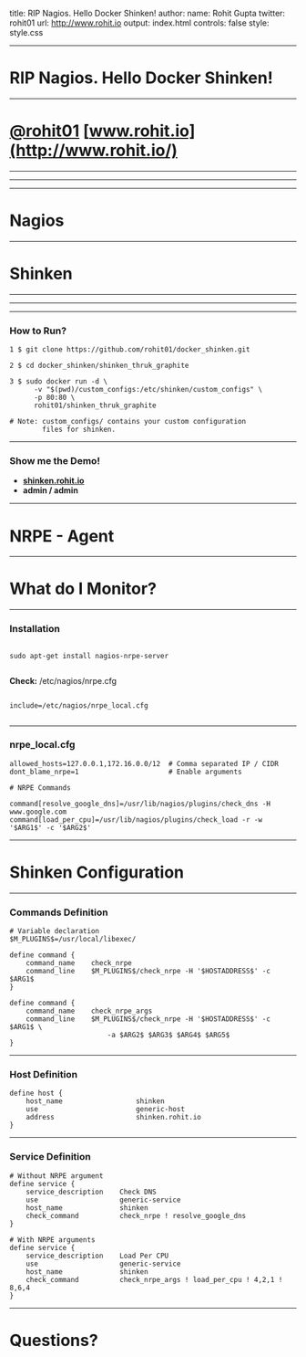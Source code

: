 title: RIP Nagios. Hello Docker Shinken!
author:
  name: Rohit Gupta
  twitter: rohit01
  url: http://www.rohit.io
output: index.html
controls: false
style: style.css

---
# RIP Nagios. Hello Docker Shinken!

---
<!-- Who am I -->
# [@rohit01](https://twitter.com/rohit01) [www.rohit.io](http://www.rohit.io/)

---
<!-- Conversation -->
<!-- Q. How many of you have never used any system monitoring tool? -->
<!-- Awesome -->
<!-- Q. How many of you have heard about Nagios -->
<!-- Great.. I have some bad and some good news for you -->

---
<!-- Steep learning curve -->

---
# Nagios

---
# Shinken

---
<!-- Shinken Architecture -->

---
<!-- Docker Shinken -->

---
### How to Run?

```
1 $ git clone https://github.com/rohit01/docker_shinken.git

2 $ cd docker_shinken/shinken_thruk_graphite

3 $ sudo docker run -d \
      -v "$(pwd)/custom_configs:/etc/shinken/custom_configs" \
      -p 80:80 \
      rohit01/shinken_thruk_graphite

# Note: custom_configs/ contains your custom configuration
        files for shinken.
```

---
### Show me the Demo!

* **[shinken.rohit.io](http://shinken.rohit.io)**
* **admin / admin**

---
<!-- Introduction to NRPE and agentless checks -->
# NRPE - Agent

---
# What do I Monitor?

---
### Installation

```

sudo apt-get install nagios-nrpe-server
 
```

**Check:** /etc/nagios/nrpe.cfg

```

include=/etc/nagios/nrpe_local.cfg
 
```

---
### nrpe_local.cfg

```
allowed_hosts=127.0.0.1,172.16.0.0/12  # Comma separated IP / CIDR
dont_blame_nrpe=1                      # Enable arguments

# NRPE Commands

command[resolve_google_dns]=/usr/lib/nagios/plugins/check_dns -H www.google.com
command[load_per_cpu]=/usr/lib/nagios/plugins/check_load -r -w '$ARG1$' -c '$ARG2$'

```

---
# Shinken Configuration

---
### Commands Definition

```
# Variable declaration
$M_PLUGINS$=/usr/local/libexec/

define command {
    command_name    check_nrpe
    command_line    $M_PLUGINS$/check_nrpe -H '$HOSTADDRESS$' -c $ARG1$
}

define command {
    command_name    check_nrpe_args
    command_line    $M_PLUGINS$/check_nrpe -H '$HOSTADDRESS$' -c $ARG1$ \
                        -a $ARG2$ $ARG3$ $ARG4$ $ARG5$
}
```

---
### Host Definition

```
define host {
    host_name                  shinken
    use                        generic-host
    address                    shinken.rohit.io
}
```

---
### Service Definition

```
# Without NRPE argument
define service {
    service_description    Check DNS
    use                    generic-service
    host_name              shinken
    check_command          check_nrpe ! resolve_google_dns
}

# With NRPE arguments
define service {
    service_description    Load Per CPU
    use                    generic-service
    host_name              shinken
    check_command          check_nrpe_args ! load_per_cpu ! 4,2,1 ! 8,6,4
}

```

---
# Questions?


<!--
Docker Shinken (14 mins):

* Quick into:
    * Nagios: 1 min
    * Shinken: 1 min
    * Docker: 1 min
* Problems with Nagios: 3 mins
* Why Shinken is better: 4 mins
* Why Docker_Shinken makes sense: 2 mins
* Quick Demo: 2 min. Share link with public access

Configuring checks in Shinken (14 mins):

* Introduction to NRPE and agentless checks: 4 mins
* What to monitor: overall 2 mins
    * System metrics: like load, disk, sensors, network, dns, users, etc
    * Processes and ports: like nginx or apache listening on port 80
    * Application specific data: like shards in elasticsearch, db replication, etc
* NRPE agent configuration (nrpe.cfg) for monitoring: 4 mins
* Shinken side configuration: 4 mins

Buffer + Question time: 12 Mins

Problem, solution, benefits 
What? So What? now what?

 -->
